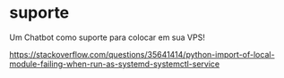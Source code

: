 # suporte
Um Chatbot como suporte para colocar em sua VPS!

https://stackoverflow.com/questions/35641414/python-import-of-local-module-failing-when-run-as-systemd-systemctl-service